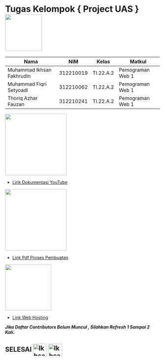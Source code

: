 # Tugas Kelompok { Project UAS } <img src=https://seeklogo.com/images/E/elephpant-mascot-php-logo-4C78D1AC4E-seeklogo.com.png width="120px">

|**Nama**|**NIM**|**Kelas**|**Matkul**|
|----|---|-----|------|
|Muhammad Ikhsan Fakhrudin|312210019|TI.22.A.2|Pemograman Web 1|
|Muhammad Fiqri Setyoadi|312210062|TI.22.A.2|Pemograman Web 1|
|Thoriq Azhar Fauzan|312210241|TI.22.A.2|Pemograman Web 1|

<img src=https://download.logo.wine/logo/YouTube/YouTube-Logo.wine.png width="200px">

- [Link Dokumentasi YouTube](https://youtu.be/5QuRxGbY0O0)

<img src=https://images.bisnis.com/posts/2021/01/14/1342816/drive.jpg width="200px">

- [Link Pdf Proses Pembuatan](https://bit.ly/3FKylNY)

<img src=https://assets.stickpng.com/images/5847f98fcef1014c0b5e48c0.png width="150px">

- [Link Web Hosting](https://bit.ly/3FKylNY)

***Jika Daftar Contributors Belum Muncul , Silahkan Refresh 1 Sampai 2 Kali.***














## SELESAI <img align="center" alt="Ikhsan-Python" height="40" width="45" src="https://em-content.zobj.net/source/microsoft-teams/337/student_1f9d1-200d-1f393.png"> <img align="center" alt="Ikhsan-Python" height="40" width="45" src="https://em-content.zobj.net/thumbs/160/twitter/348/flag-indonesia_1f1ee-1f1e9.png">
